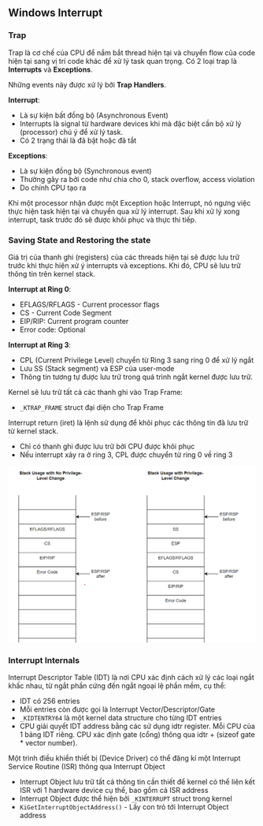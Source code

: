 ## Windows Interrupt

### Trap

Trap là cơ chế của CPU để nắm bắt thread hiện tại và chuyển flow của code hiện tại sang vị trí code khác để xử lý task quan trọng. Có 2 loại trap là
**Interrupts** và **Exceptions**. 

Những events này được xử lý bởi **Trap Handlers**.

**Interrupt**:

- Là sự kiện bất đồng bộ (Asynchronous Event)
- Interrupts là signal từ hardware devices khi mà đặc biệt cần bộ xử lý (processor) chú ý để xử lý task.
- Có 2 trạng thái là đã bật hoặc đã tắt

**Exceptions**:

- Là sự kiện đồng bộ (Synchronous event)
- Thường gây ra bởi code như chia cho 0, stack overflow, access violation
- Do chính CPU tạo ra

Khi một processor nhận được một Exception hoặc Interrupt, nó ngưng việc thực hiện task hiện tại và chuyển qua xử lý interrupt. Sau khi xử lý xong interrupt, 
task trước đó sẽ được khôi phục và thực thi tiếp.

### Saving State and Restoring the state

Giá trị của thanh ghi (registers) của các threads hiện tại sẽ được lưu trữ trước khi thực hiện xử ý interrupts và exceptions. Khi đó, CPU sẽ lưu trữ thông tin
trên kernel stack. 

**Interrupt at Ring 0**:

- EFLAGS/RFLAGS - Current processor flags
- CS - Current Code Segment
- EIP/RIP: Current program counter
- Error code: Optional

**Interrupt at Ring 3**:

- CPL (Current Privilege Level) chuyển từ Ring 3 sang ring 0 để xử lý ngắt
- Lưu SS (Stack segment) và ESP của user-mode
- Thông tin tương tự được lưu trữ trong quá trình ngắt kernel được lưu trữ.

Kernel sẽ lưu trữ tất cả các thanh ghi vào Trap Frame:

- `_KTRAP_FRAME` struct đại diện cho Trap Frame

Interrupt return (iret) là lệnh sử dụng để khôi phục các thông tin đã lưu trữ từ kernel stack.

- Chỉ có thanh ghi được lưu trữ bởi CPU được khôi phục
- Nếu interrupt xảy ra ở ring 3, CPL được chuyển từ ring 0 về ring 3



![stackframe](images/stackframe.png)

### Interrupt Internals

Interrupt Descriptor Table (IDT) là nơi CPU xác định cách xử lý các loại ngắt khấc nhau, từ ngắt phần cứng đến ngắt ngoại lệ phần mềm, cụ thể:

- IDT có 256 entries
- Mỗi entries còn được gọi là Interrupt Vector/Descriptor/Gate
- `_KIDTENTRY64` là một kernel data structure cho từng IDT entries
- CPU giải quyết IDT address bằng các sử dụng idtr register. Mỗi CPU của 1 bảng IDT riêng. CPU xác định gate (cổng) thông qua idtr + (sizeof gate * vector number).

Một trình điều khiển thiết bị (Device Driver) có thể đăng kí một Interrupt Service Routine (ISR) thông qua Interrupt Object

- Interrupt Object lưu trữ tất cả thông tin cần thiết để kernel có thể liên kết ISR với 1 hardware device cụ thể, bao gồm cả ISR address
- Interrupt Object được thể hiện bởi `_KINTERRUPT` struct trong kernel
- `KiGetInterruptObjectAddress()` - Lấy con trỏ tới Interrupt Object address